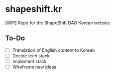 # shapeshift.kr
[WIP] Repo for the ShapeShift DAO Korean website

## To-Do

- [ ] Translation of English content to Korean
- [ ] Decide tech stack
- [ ] Implement stack
- [ ] Wireframe new ideas
